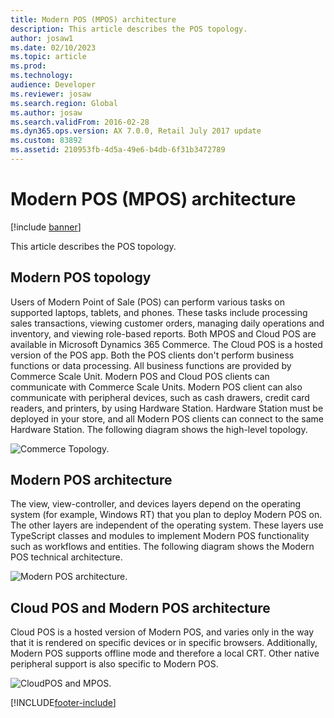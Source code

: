 ```yaml
---
title: Modern POS (MPOS) architecture
description: This article describes the POS topology.
author: josaw1
ms.date: 02/10/2023
ms.topic: article
ms.prod: 
ms.technology: 
audience: Developer
ms.reviewer: josaw
ms.search.region: Global
ms.author: josaw
ms.search.validFrom: 2016-02-28
ms.dyn365.ops.version: AX 7.0.0, Retail July 2017 update
ms.custom: 83892
ms.assetid: 210953fb-4d5a-49e6-b4db-6f31b3472789
---
```


# Modern POS (MPOS) architecture

[!include [banner](../includes/banner.md)]

This article describes the POS topology.

## Modern POS topology

Users of Modern Point of Sale (POS) can perform various tasks on supported laptops, tablets, and phones. These tasks include processing sales transactions, viewing customer orders, managing daily operations and inventory, and viewing role-based reports. Both MPOS and Cloud POS are available in Microsoft Dynamics 365 Commerce. The Cloud POS is a hosted version of the POS app. Both the POS clients don't perform business functions or data processing. All business functions are provided by Commerce Scale Unit. Modern POS and Cloud POS clients can communicate with Commerce Scale Units. Modern POS client can also communicate with peripheral devices, such as cash drawers, credit card readers, and printers, by using Hardware Station. Hardware Station must be deployed in your store, and all Modern POS clients can connect to the same Hardware Station. The following diagram shows the high-level topology.

![Commerce Topology.](./media/retail-topology-1024x606.png)

## Modern POS architecture

The view, view-controller, and devices layers depend on the operating system (for example, Windows RT) that you plan to deploy Modern POS on. The other layers are independent of the operating system. These layers use TypeScript classes and modules to implement Modern POS functionality such as workflows and entities. The following diagram shows the Modern POS technical architecture.

![Modern POS architecture.](./media/mpos.png)

## Cloud POS and Modern POS architecture

Cloud POS is a hosted version of Modern POS, and varies only in the way that it is rendered on specific devices or in specific browsers. Additionally, Modern POS supports offline mode and therefore a local CRT. Other native peripheral support is also specific to Modern POS.

![CloudPOS and MPOS.](./media/cloudpos-and-mpos.png)


[!INCLUDE[footer-include](../../includes/footer-banner.md)]

